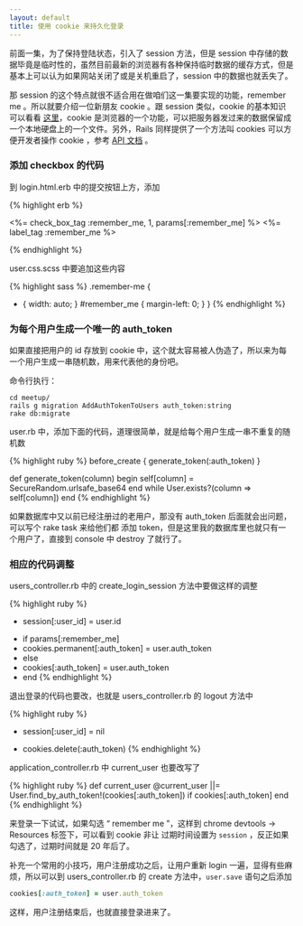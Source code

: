 ```yaml
---
layout: default
title: 使用 cookie 来持久化登录
---
```

前面一集，为了保持登陆状态，引入了 session 方法，但是 session 中存储的数据毕竟是临时性的，虽然目前最新的浏览器有各种保持临时数据的缓存方式，但是基本上可以认为如果网站关闭了或是关机重启了，session 中的数据也就丢失了。

那 session 的这个特点就很不适合用在做咱们这一集要实现的功能，remember me 。所以就要介绍一位新朋友 cookie 。跟 session 类似，cookie 的基本知识可以看看 [这里](http://happypeter.github.io/tealeaf-http/book/http/3_stateful_web_applications.html)，cookie 是浏览器的一个功能，可以把服务器发过来的数据保留成一个本地硬盘上的一个文件。另外，Rails 同样提供了一个方法叫 cookies 可以方便开发者操作 cookie ，参考 [API 文档](http://api.rubyonrails.org/classes/ActionDispatch/Cookies.html) 。
<!-- mac + chrome 试了一下，即使把浏览器彻底关掉，session[:user_id] 还是有的 -->
<!-- 书上把 cookie 和 session 都叫 method -->

### 添加 checkbox 的代码
到 login.html.erb 中的提交按钮上方，添加

{% highlight erb %}
<dl class="form remember-me">
  <%= check_box_tag :remember_me, 1, params[:remember_me] %>
  <%= label_tag :remember_me %>
</dl>
{% endhighlight %}

user.css.scss 中要追加这些内容

{% highlight sass %}
.remember-me {
  * {
    width: auto;
  }
  #remember_me {
    margin-left: 0;
  }
}
{% endhighlight %}

<!-- http://railscasts.com/episodes/274-remember-me-reset-password
 -->

### 为每个用户生成一个唯一的 auth_token

如果直接把用户的 id 存放到 cookie 中，这个就太容易被人伪造了，所以来为每一个用户生成一串随机数，用来代表他的身份吧。

命令行执行：

    cd meetup/
    rails g migration AddAuthTokenToUsers auth_token:string
    rake db:migrate

user.rb 中，添加下面的代码，道理很简单，就是给每个用户生成一串不重复的随机数

{% highlight ruby %}
before_create { generate_token(:auth_token) }

def generate_token(column)
  begin
    self[column] = SecureRandom.urlsafe_base64
  end while User.exists?(column => self[column])
end
{% endhighlight %}

如果数据库中又以前已经注册过的老用户，那没有 auth_token 后面就会出问题，可以写个 rake task 来给他们都
添加 token，但是这里我的数据库里也就只有一个用户了，直接到 console 中 destroy 了就行了。

### 相应的代码调整

users_controller.rb 中的 create_login_session 方法中要做这样的调整

{% highlight ruby %}
- session[:user_id] = user.id
+ if params[:remember_me]
+   cookies.permanent[:auth_token] = user.auth_token
+ else
+   cookies[:auth_token] = user.auth_token
+ end
{% endhighlight %}

退出登录的代码也要改，也就是 users_controller.rb 的 logout 方法中

{% highlight ruby %}
- session[:user_id] = nil
+ cookies.delete(:auth_token)
{% endhighlight %}

application_controller.rb 中 current_user 也要改写了

{% highlight ruby %}
def current_user
  @current_user ||= User.find_by_auth_token!(cookies[:auth_token]) if cookies[:auth_token]
end
{% endhighlight %}

来登录一下试试，如果勾选 “ remember me ”，这样到 chrome devtools -> Resources 标签下，可以看到 cookie 非让
过期时间设置为 `session` ，反正如果勾选了，过期时间就是 20 年后了。

补充一个常用的小技巧，用户注册成功之后，让用户重新 login 一遍，显得有些麻烦，所以可以到 users_controller.rb
的 create 方法中，`user.save` 语句之后添加

```ruby
cookies[:auth_token] = user.auth_token
```

这样，用户注册结束后，也就直接登录进来了。
